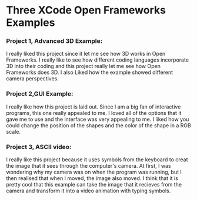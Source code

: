 # Three XCode Open Frameworks Examples

### Project 1, Advanced 3D Example:

I really liked this project since it let me see how 3D works in Open Frameworks. I really like to see how different coding languages incorporate 3D into their coding and this project really let me see how Open Frameworks does 3D. I also Liked how the example showed different camera perspectives.

### Project 2,GUI Example:
I really like how this project is laid out. Since I am a big fan of interactive programs, this one really appealed to me. I loved all of the options that it gave me to use and the interface was very appealing to me. I liked how you could change the position of the shapes and the color of the shape in a RGB scale.

### Project 3, ASCII video:
I really like this project because it uses symbols from the keyboard to creat the image that it sees through the computer's camera. At first, I was wondering why my camera was on when the program was running, but I then realised that when I moved, the image also moved. I think that it is pretty cool that this example can take the image that it recieves from the camera and transform it into a video animation with typing symbols.